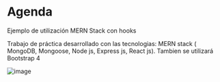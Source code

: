 # Agenda

Ejemplo de utilización MERN Stack con hooks

Trabajo de práctica desarrollado con las tecnologias: MERN stack ( MongoDB, Mongoose, Node js, Express js, React js). Tambien se utilizará Bootstrap 4

![image](https://user-images.githubusercontent.com/70403449/117063419-302daa80-acfb-11eb-8864-33ef565eca84.png)
